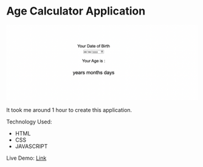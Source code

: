 # Age Calculator Application

![thumbnail](./Image/Age_Calculator.png)

It took me around 1 hour to create this application.

Technology Used:
- HTML
- CSS
- JAVASCRIPT


Live Demo: [Link]()